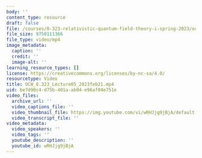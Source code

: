 ```yaml
---
body: ''
content_type: resource
draft: false
file: /courses/8-323-relativistic-quantum-field-theory-i-spring-2023/ocw_8323_lecture05_2023feb21_360p_16_9.mp4
file_size: 9750111366
file_type: video/mp4
image_metadata:
  caption: ''
  credit: ''
  image-alt: ''
learning_resource_types: []
license: https://creativecommons.org/licenses/by-nc-sa/4.0/
resourcetype: Video
title: OCW_8.323_Lecture05_2023feb21.mp4
uid: be7d90c4-d75b-401a-ab04-e96af04e751e
video_files:
  archive_url: ''
  video_captions_file: ''
  video_thumbnail_file: https://img.youtube.com/vi/wRHJjg9jBjA/default.jpg
  video_transcript_file: ''
video_metadata:
  video_speakers: ''
  video_tags: ''
  youtube_description: ''
  youtube_id: wRHJjg9jBjA
---
```

